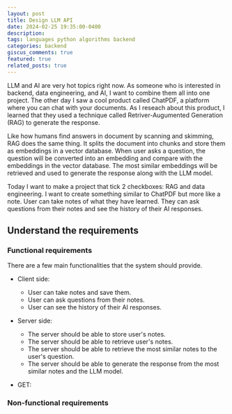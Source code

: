 ```yaml
---
layout: post
title: Design LLM API
date: 2024-02-25 19:35:00-0400
description: 
tags: languages python algorithms backend
categories: backend
giscus_comments: true
featured: true
related_posts: true
---
```


LLM and AI are very hot topics right now. As someone who is interested in backend, data engineering, and AI, I want to combine them all into one project. The other day I saw a cool product called ChatPDF, a platform where you can chat with your documents. As I reseach about this product, I learned that they used a technique called Retriver-Augumented Generation (RAG) to generate the response. 

Like how humans find answers in document by scanning and skimming, RAG does the same thing. It splits the document into chunks and store them as embeddings in a vector database. When user asks a question, the question will be converted into an embedding and compare with the embeddings in the vector database. The most similar embeddings will be retrieved and used to generate the response along with the LLM model. 


Today I want to make a project that tick 2 checkboxes: RAG and data engineering. I want to create something similar to ChatPDF but more like a note. User can take notes of what they have learned. They can ask questions from their notes and see the history of their AI responses. 

## Understand the requirements
### Functional requirements

There are a few main functionalities that the system should provide.
- Client side: 
    - User can take notes and save them. 
    - User can ask questions from their notes. 
    - User can see the history of their AI responses.
- Server side:
    - The server should be able to store user's notes.
    - The server should be able to retrieve user's notes.
    - The server should be able to retrieve the most similar notes to the user's question.
    - The server should be able to generate the response from the most similar notes and the LLM model.

- GET: 

### Non-functional requirements
